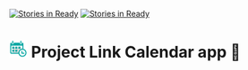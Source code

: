 [![Stories in Ready](https://badge.waffle.io/ComplimentaryCalendar/calendar.png?label=ready&title=Ready)](https://waffle.io/ComplimentaryCalendar/calendar)
[![Stories in Ready](https://badge.waffle.io/ComplimentaryCalendar/calendar.png?label=ready&title=Ready)](https://waffle.io/ComplimentaryCalendar/calendar)
# ![Project Link Calendar app](https://raw.githubusercontent.com/fxbox/calendar/master/app/img/icons/32.png "Project Link Calendar app") Project Link Calendar app 📆

